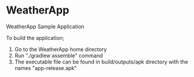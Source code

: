 # WeatherApp
WeatherApp Sample Application

To build the application;

1) Go to the WeatherApp home directory
2) Run "./gradlew assemble" command
3) The executable file can be found in build/outputs/apk directory with the names "app-release.apk"


